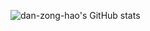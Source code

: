 ![dan-zong-hao's GitHub stats](https://github-readme-stats.vercel.app/api?username=dan-zong-hao&show_icons=true&theme=radical)
